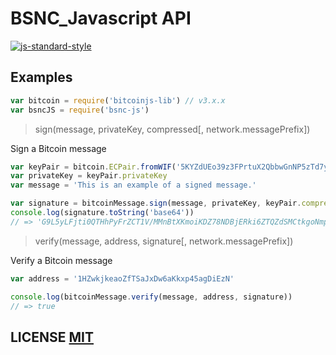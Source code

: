# BSNC_Javascript API
[![js-standard-style](https://cdn.rawgit.com/feross/standard/master/badge.svg)](https://github.com/feross/standard)

## Examples

``` javascript
var bitcoin = require('bitcoinjs-lib') // v3.x.x
var bsncJS = require('bsnc-js')
```

> sign(message, privateKey, compressed[, network.messagePrefix])

Sign a Bitcoin message
``` javascript
var keyPair = bitcoin.ECPair.fromWIF('5KYZdUEo39z3FPrtuX2QbbwGnNP5zTd7yyr2SC1j299sBCnWjss')
var privateKey = keyPair.privateKey
var message = 'This is an example of a signed message.'

var signature = bitcoinMessage.sign(message, privateKey, keyPair.compressed)
console.log(signature.toString('base64'))
// => 'G9L5yLFjti0QTHhPyFrZCT1V/MMnBtXKmoiKDZ78NDBjERki6ZTQZdSMCtkgoNmp17By9ItJr8o7ChX0XxY91nk='
```

> verify(message, address, signature[, network.messagePrefix])

Verify a Bitcoin message
``` javascript
var address = '1HZwkjkeaoZfTSaJxDw6aKkxp45agDiEzN'

console.log(bitcoinMessage.verify(message, address, signature))
// => true
```

## LICENSE [MIT](LICENSE)
